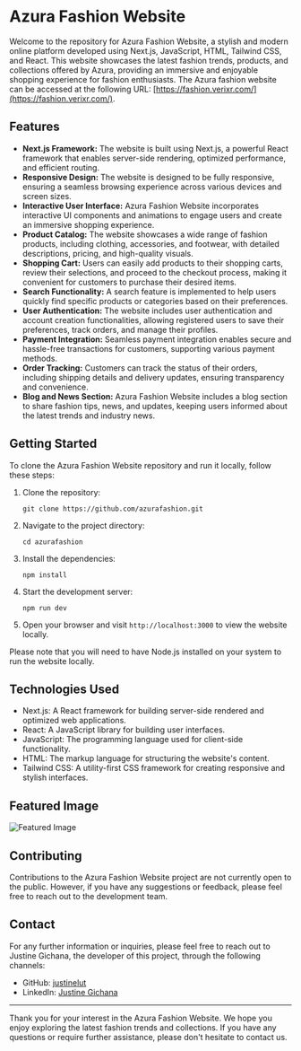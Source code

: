 # Azura Fashion Website

Welcome to the repository for Azura Fashion Website, a stylish and modern online platform developed using Next.js, JavaScript, HTML, Tailwind CSS, and React. This website showcases the latest fashion trends, products, and collections offered by Azura, providing an immersive and enjoyable shopping experience for fashion enthusiasts.
The Azura fashion website can be accessed at the following URL: [https://fashion.verixr.com/](https://fashion.verixr.com/).

## Features

- **Next.js Framework:** The website is built using Next.js, a powerful React framework that enables server-side rendering, optimized performance, and efficient routing.
- **Responsive Design:** The website is designed to be fully responsive, ensuring a seamless browsing experience across various devices and screen sizes.
- **Interactive User Interface:** Azura Fashion Website incorporates interactive UI components and animations to engage users and create an immersive shopping experience.
- **Product Catalog:** The website showcases a wide range of fashion products, including clothing, accessories, and footwear, with detailed descriptions, pricing, and high-quality visuals.
- **Shopping Cart:** Users can easily add products to their shopping carts, review their selections, and proceed to the checkout process, making it convenient for customers to purchase their desired items.
- **Search Functionality:** A search feature is implemented to help users quickly find specific products or categories based on their preferences.
- **User Authentication:** The website includes user authentication and account creation functionalities, allowing registered users to save their preferences, track orders, and manage their profiles.
- **Payment Integration:** Seamless payment integration enables secure and hassle-free transactions for customers, supporting various payment methods.
- **Order Tracking:** Customers can track the status of their orders, including shipping details and delivery updates, ensuring transparency and convenience.
- **Blog and News Section:** Azura Fashion Website includes a blog section to share fashion tips, news, and updates, keeping users informed about the latest trends and industry news.

## Getting Started

To clone the Azura Fashion Website repository and run it locally, follow these steps:

1. Clone the repository:

   ```
   git clone https://github.com/azurafashion.git
   ```

2. Navigate to the project directory:

   ```
   cd azurafashion
   ```

3. Install the dependencies:

   ```
   npm install
   ```

4. Start the development server:

   ```
   npm run dev
   ```

5. Open your browser and visit `http://localhost:3000` to view the website locally.

Please note that you will need to have Node.js installed on your system to run the website locally.

## Technologies Used

- Next.js: A React framework for building server-side rendered and optimized web applications.
- React: A JavaScript library for building user interfaces.
- JavaScript: The programming language used for client-side functionality.
- HTML: The markup language for structuring the website's content.
- Tailwind CSS: A utility-first CSS framework for creating responsive and stylish interfaces.

## Featured Image

![Featured Image](/featuredimage.jpg)

## Contributing

Contributions to the Azura Fashion Website project are not currently open to the public. However, if you have any suggestions or feedback, please feel free to reach out to the development team.

## Contact

For any further information or inquiries, please feel free to reach out to Justine Gichana, the developer of this project, through the following channels:

- GitHub: [justinelut](https://github.com/justinelut)
- LinkedIn: [Justine Gichana](https://www.linkedin.com/in/justine-gichana-879904155/)

---

Thank you for your interest in the Azura Fashion Website. We hope you enjoy exploring the latest fashion trends and collections. If you have any questions or require further assistance, please don't hesitate to contact us.